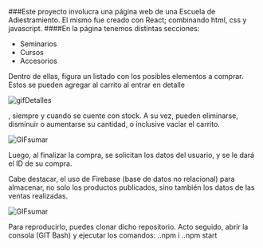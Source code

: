 
###Este proyecto involucra una página web de una Escuela de Adiestramiento. El mismo fue creado con React; combinando html, css y javascript.
####En la página tenemos distintas secciones: 
* Seminarios
* Cursos
* Accesorios

Dentro de ellas, figura un listado con los posibles elementos a comprar.
 Estos se pueden agregar al carrito al entrar en detalle
 
 
 ![gifDetalles](https://user-images.githubusercontent.com/109293914/216793486-248ce8af-4063-47bb-91c0-2fd87edf582b.gif)


 
 
 
 
 , siempre y cuando se cuente con stock.
  A su vez, pueden eliminarse, disminuir o aumentarse su cantidad, o inclusive vaciar el carrito.
  
  
  
  ![GIFsumar](https://user-images.githubusercontent.com/109293914/216793736-e58d3071-bc99-4c5b-8c57-35998d623804.gif)


Luego, al finalizar la compra, se solicitan los datos del usuario, y se le dará el ID de su compra.

Cabe destacar, el uso de Firebase (base de datos no relacional) para almacenar, no solo los productos publicados, sino también los datos de las ventas realizadas.




![GIFsumar](https://user-images.githubusercontent.com/109293914/216793761-d3b79c94-6965-4ce9-9d89-5efbc57045cf.gif)



Para reproducirlo, puedes clonar dicho repositorio. Acto seguido, abrir la consola (GIT Bash) y ejecutar los comandos:
..npm i
..npm start
